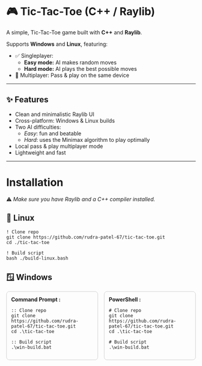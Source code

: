 

# 🎮 Tic-Tac-Toe (C++ / Raylib)

A simple, Tic-Tac-Toe game built with **C++** and **Raylib**.  

Supports **Windows** and **Linux**, featuring:
- ✅ Singleplayer:  
  - **Easy mode:** AI makes random moves
  - **Hard mode:** AI plays the best possible moves
- 👫 Multiplayer: Pass & play on the same device

---

## ✨ Features

- Clean and minimalistic Raylib UI
- Cross-platform: Windows & Linux builds
- Two AI difficulties:
  - *Easy*: fun and beatable
  - *Hard*: uses the Minimax algorithm to play optimally
- Local pass & play multiplayer mode
- Lightweight and fast


---

# Installation

⚠️ _Make sure you have Raylib and a C++ compiler installed._
<br>
## 🐧 Linux

```
! Clone repo
git clone https://github.com/rudra-patel-67/tic-tac-toe.git
cd ./tic-tac-toe

! Build script
bash ./build-linux.bash
```

## 🪟 Windows

<div style="display: flex; gap: 16px;">

<div style="flex: 1; border: 1px solid #ccc; border-radius: 8px; padding: 12px;">
<b>Command Prompt :</b><br>

```
:: Clone repo
git clone https://github.com/rudra-patel-67/tic-tac-toe.git
cd .\tic-tac-toe

:: Build script
.\win-build.bat
```

</div>

<div style="flex: 1; border: 1px solid #ccc; border-radius: 8px; padding: 12px;">
<b>PowerShell :</b><br>

```
# Clone repo
git clone https://github.com/rudra-patel-67/tic-tac-toe.git
cd .\tic-tac-toe

# Build script
.\win-build.bat
```
</div>

</div>

